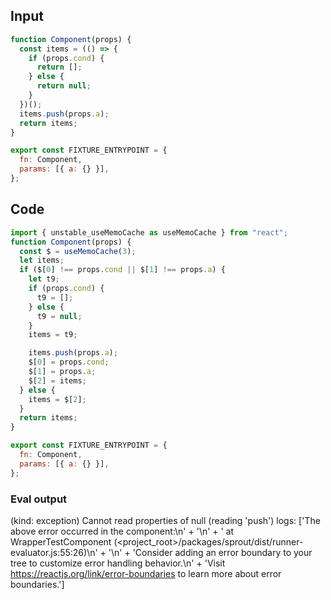 
## Input

```javascript
function Component(props) {
  const items = (() => {
    if (props.cond) {
      return [];
    } else {
      return null;
    }
  })();
  items.push(props.a);
  return items;
}

export const FIXTURE_ENTRYPOINT = {
  fn: Component,
  params: [{ a: {} }],
};

```

## Code

```javascript
import { unstable_useMemoCache as useMemoCache } from "react";
function Component(props) {
  const $ = useMemoCache(3);
  let items;
  if ($[0] !== props.cond || $[1] !== props.a) {
    let t9;
    if (props.cond) {
      t9 = [];
    } else {
      t9 = null;
    }
    items = t9;

    items.push(props.a);
    $[0] = props.cond;
    $[1] = props.a;
    $[2] = items;
  } else {
    items = $[2];
  }
  return items;
}

export const FIXTURE_ENTRYPOINT = {
  fn: Component,
  params: [{ a: {} }],
};

```
      
### Eval output
(kind: exception) Cannot read properties of null (reading 'push')
logs: ['The above error occurred in the <WrapperTestComponent> component:\n' +
  '\n' +
  '    at WrapperTestComponent (<project_root>/packages/sprout/dist/runner-evaluator.js:55:26)\n' +
  '\n' +
  'Consider adding an error boundary to your tree to customize error handling behavior.\n' +
  'Visit https://reactjs.org/link/error-boundaries to learn more about error boundaries.']